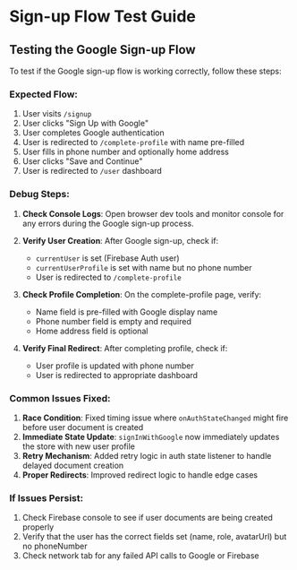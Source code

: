 # Sign-up Flow Test Guide

## Testing the Google Sign-up Flow

To test if the Google sign-up flow is working correctly, follow these steps:

### Expected Flow:
1. User visits `/signup`
2. User clicks "Sign Up with Google"
3. User completes Google authentication
4. User is redirected to `/complete-profile` with name pre-filled
5. User fills in phone number and optionally home address
6. User clicks "Save and Continue"
7. User is redirected to `/user` dashboard

### Debug Steps:

1. **Check Console Logs**: Open browser dev tools and monitor console for any errors during the Google sign-up process.

2. **Verify User Creation**: After Google sign-up, check if:
   - `currentUser` is set (Firebase Auth user)
   - `currentUserProfile` is set with name but no phone number
   - User is redirected to `/complete-profile`

3. **Check Profile Completion**: On the complete-profile page, verify:
   - Name field is pre-filled with Google display name
   - Phone number field is empty and required
   - Home address field is optional

4. **Verify Final Redirect**: After completing profile, check if:
   - User profile is updated with phone number
   - User is redirected to appropriate dashboard

### Common Issues Fixed:

1. **Race Condition**: Fixed timing issue where `onAuthStateChanged` might fire before user document is created
2. **Immediate State Update**: `signInWithGoogle` now immediately updates the store with new user profile
3. **Retry Mechanism**: Added retry logic in auth state listener to handle delayed document creation
4. **Proper Redirects**: Improved redirect logic to handle edge cases

### If Issues Persist:

1. Check Firebase console to see if user documents are being created properly
2. Verify that the user has the correct fields set (name, role, avatarUrl) but no phoneNumber
3. Check network tab for any failed API calls to Google or Firebase
